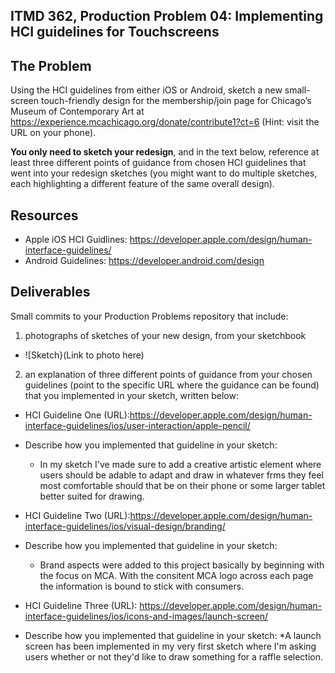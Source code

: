 ## ITMD 362, Production Problem 04: Implementing HCI guidelines for Touchscreens

## The Problem

Using the HCI guidelines from either iOS or Android, sketch a new small-screen touch-friendly design
for the membership/join page for Chicago’s Museum of Contemporary Art at
https://experience.mcachicago.org/donate/contribute1?ct=6 (Hint: visit the URL on your phone).

**You only need to sketch your redesign**, and in the text below, reference at least three different
points of guidance from chosen HCI guidelines that went into your redesign sketches (you might
want to do multiple sketches, each highlighting a different feature of the same overall design).

## Resources

* Apple iOS HCI Guidlines:
  https://developer.apple.com/design/human-interface-guidelines/
* Android Guidelines:
  https://developer.android.com/design

## Deliverables

Small commits to your Production Problems repository that include:

1. photographs of sketches of your new design, from your sketchbook
  * ![Sketch}(Link to photo here)
2. an explanation of three different points of guidance from your chosen guidelines (point to the
   specific URL where the guidance can be found) that you implemented in your sketch, written below:

* HCI Guideline One (URL):https://developer.apple.com/design/human-interface-guidelines/ios/user-interaction/apple-pencil/
* Describe how you implemented that guideline in your sketch:
  * In my sketch I've made sure to add a creative artistic element where users should be adable to adapt and draw in whatever frms they feel most comfortable should that be on their phone or some larger tablet better suited for drawing.

* HCI Guideline Two (URL):https://developer.apple.com/design/human-interface-guidelines/ios/visual-design/branding/
* Describe how you implemented that guideline in your sketch: 
  * Brand aspects were added to this project basically by beginning with the focus on MCA. With the consitent MCA logo across each page the information is bound to stick with consumers.

* HCI Guideline Three (URL): https://developer.apple.com/design/human-interface-guidelines/ios/icons-and-images/launch-screen/
* Describe how you implemented that guideline in your sketch: 
  *A launch screen has been implemented in my very first sketch where I'm asking users whether or not they'd like to draw something for a raffle selection.
